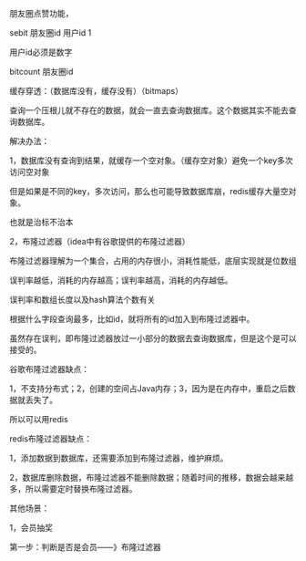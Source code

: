 

朋友圈点赞功能，

sebit 朋友圈id   用户id  1

用户id必须是数字

bitcount  朋友圈id 





缓存穿透：（数据库没有，缓存没有）（bitmaps）

查询一个压根儿就不存在的数据，就会一直去查询数据库。这个数据其实不能去查询数据库。

解决办法：

1，数据库没有查询到结果，就缓存一个空对象。（缓存空对象）避免一个key多次访问空对象

但是如果是不同的key，多次访问，那么也可能导致数据库崩，redis缓存大量空对象。

也就是治标不治本

2，布隆过滤器（idea中有谷歌提供的布隆过滤器）

布隆过滤器理解为一个集合，占用的内存很小，消耗性能低，底层实现就是位数组

误判率越低，消耗的内存越高；误判率越高，消耗的内存越低。

误判率和数组长度以及hash算法个数有关

根据什么字段查询最多，比如id，就将所有的id加入到布隆过滤器中。

虽然存在误判，即布隆过滤器放过一小部分的数据去查询数据库，但是这个是可以接受的。

谷歌布隆过滤器缺点：

1，不支持分布式；2，创建的空间占Java内存；3，因为是在内存中，重启之后数据就丢失了。

所以可以用redis

redis布隆过滤器缺点：

1，添加数据到数据库，还需要添加到布隆过滤器，维护麻烦。

2，数据库删除数据，布隆过滤器不能删除数据；随着时间的推移，数据会越来越多，所以需要定时替换布隆过滤器。



其他场景：

1，会员抽奖

第一步：判断是否是会员——》布隆过滤器

